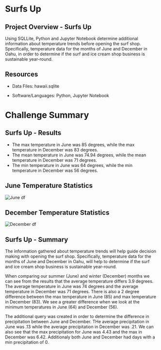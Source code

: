 # Surfs Up

## Project Overview - Surfs Up
Using SQLLite, Python and Jupyter Notebook determine additional information about temperature trends before opening the surf shop. Specifically, temperature data for the months of June and December in Oahu, in order to determine if the surf and ice cream shop business is sustainable year-round.

## Resources
-  Data Files: hawaii.sqlite

-  Software/Languages:  Python, Jupyter Notebook

# Challenge Summary


## Surfs Up - Results

-  The max temperature in June was 85 degrees, while the max temperature in December was 83 degrees.
-  The mean temperature in June was 74.94 degrees, while the mean temperature in December was 71 degrees.
-  The min temperature in June was 64 degrees, while the min temperature in December was 56 degrees.

## June Temperature Statistics 
![June df](https://user-images.githubusercontent.com/691355/130883633-afb475cc-3c83-4437-8966-b4813576c7a9.png)

## December Temperature Statistics 
![December df](https://user-images.githubusercontent.com/691355/130883666-438a006d-cc24-4d81-be68-45f1c543cedc.png)


## Surfs Up - Summary
The information gathered about temperature trends will help guide decision making with opening the surf shop. Specifically, temperature data for the months of June and December in Oahu, will help to determine if the surf and ice cream shop business is sustainable year-round.


When comparing our summer (June) and winter (December) months we can see from the results that the average temperature differs 3.9 degrees.  The average temperature in June was 74 degrees and the average temperature in December was 71 degrees.  There is also a 2 degree difference between the max temperature in June (85) and max temperature in December (83).  We see a greater difference when we look at the minimum temperatures in June (64) and December (56).

The additional query was created in order to determine the difference in precipitation between June and December.  THe average precipitation in June was .13 while the average precipitation in December was .21.  We can also see that the max precipitation for June was 4.43 and the max in December was 6.42.  Additionaly both June and December had days with a min precipitation of 0.



